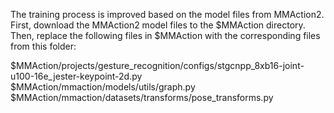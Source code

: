 The training process is improved based on the model files from MMAction2. First, download the MMAction2 model files to the $MMAction directory. Then, replace the following files in $MMAction with the corresponding files from this folder:

$MMAction/projects/gesture_recognition/configs/stgcnpp_8xb16-joint-u100-16e_jester-keypoint-2d.py
$MMAction/mmaction/models/utils/graph.py
$MMAction/mmaction/datasets/transforms/pose_transforms.py
